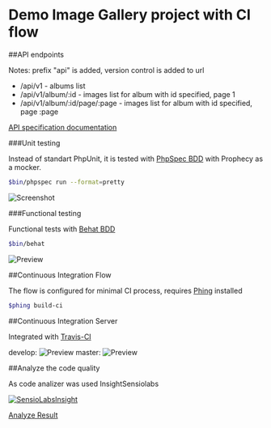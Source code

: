 Demo Image Gallery project with CI flow
================


##API endpoints

Notes: prefix "api" is added, version control is added to url 

+ /api/v1  - albums list
+ /api/v1/album/:id - images list for album with id specified, page 1
+ /api/v1/album/:id/page/:page  - images list for album with id specified, page :page

[API specification documentation](http://localhost:8000/apidoc) 

###Unit testing

Instead of standart PhpUnit, it is tested with [PhpSpec BDD](http://www.phpspec.net/en/stable/) with Prophecy as a mocker. 

```bash
$bin/phpspec run --format=pretty
```

![Screenshot](http://i.imgur.com/4O1ZOT8.png)

###Functional testing

Functional tests with [Behat BDD](http://behat.org)

```bash
$bin/behat
```

![Preview](http://i.imgur.com/2qyIf2z.png)

##Continuous Integration Flow

The flow is configured for minimal CI process, requires [Phing](https://www.phing.info/) installed

```bash
$phing build-ci
```

##Continuous Integration Server

Integrated with [Travis-CI](https://travis-ci.org/Evgenas/demoimagegallery)

develop: ![Preview](https://travis-ci.org/Evgenas/demoimagegallery.svg?branch=develop)
master: ![Preview](https://travis-ci.org/Evgenas/demoimagegallery.svg?branch=master)

##Analyze the code quality

As code analizer was used InsightSensiolabs

[![SensioLabsInsight](https://insight.sensiolabs.com/projects/1b2652ee-aacb-4e4f-bbf7-2e7c9cf70dde/big.png)](https://insight.sensiolabs.com/projects/1b2652ee-aacb-4e4f-bbf7-2e7c9cf70dde)

[Analyze Result](https://insight.sensiolabs.com/projects/1b2652ee-aacb-4e4f-bbf7-2e7c9cf70dde)
